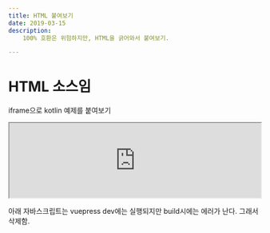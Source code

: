 ```yaml
---
title: HTML 붙여보기 
date: 2019-03-15
description:
    100% 호환은 위험하지만, HTML을 긁어와서 붙여보기. 

---
```


# HTML 소스임 

iframe으로 kotlin 예제를 붙여보기 

<iframe width= 100%  src="https://pl.kotl.in/B1ma4Wqv4"></iframe>

아래 자바스크립트는 vuepress dev에는 실행되지만 build시에는 에러가 난다. 
그래서 삭제함. 
<!-- <script>
    alert('Hi');
</script> -->

